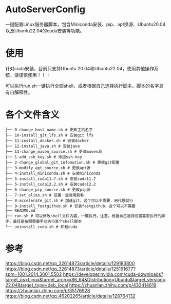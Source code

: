 # AutoServerConfig
一键配置Linux服务器脚本，包含Miniconda安装、pip、apt换源、Ubuntu20.04以及Ubuntu22.04的cuda安装等功能。

# 使用
针对cuda安装，目前只支持Ubuntu 20.04和Ubuntu22.04，使用其他操作系统，请谨慎使用！！！

可以执行run.sh一键执行全部shell，或者根据自己选择执行脚本。脚本的名字具有自解释性。

# 各个文件含义
```shell
├── 0-change_host_name.sh # 更改主机名字
├── 10-install_git_lfs.sh # 安装git lfs
├── 11-install_docker.sh # 安装docker
├── 12-install_java.sh # 安装java
├── 13-change_maven_source.sh # 更改maven源
├── 1-add_ssh_key.sh # 添加ssh-key
├── 2-change_global_git_infomation.sh # 更改git配置
├── 3-modify_apt_source.sh # 更换apt源
├── 4-install_miniconda.sh # 安装miniconda
├── 5-install_cuda11.7.sh # 安装cuda11.7
├── 5-install_cuda12.2.sh # 安装cuda12.2
├── 6-change_pip_source.sh # 更改pip源
├── 7-set_alias.sh # 设置一些常用别称
├── 8-accelerate_git.sh # 加速git，这个可以不需要，用代理就行
├── 9-install_fastgithub.sh # 安装fastgithub，这个可以不需要
├── README.md
├── run.sh # 可以修改shell文件内容，一键执行。注意，根据自己选择设置需要执行的脚步，最好是按照需要手动执行某个shell脚本
└── uninstall_cuda.sh # 卸载cuda
```

# 参考

https://blog.csdn.net/qq_32614873/article/details/129183800
https://blog.csdn.net/qq_32614873/article/details/125191677?spm=1001.2014.3001.5502
https://developer.nvidia.com/cuda-downloads?target_os=Linux&target_arch=x86_64&Distribution=Ubuntu&target_version=22.04&target_type=deb_local
https://zhuanlan.zhihu.com/p/432414619
https://zhuanlan.zhihu.com/p/35176928
https://blog.csdn.net/qq_46202265/article/details/128764132
